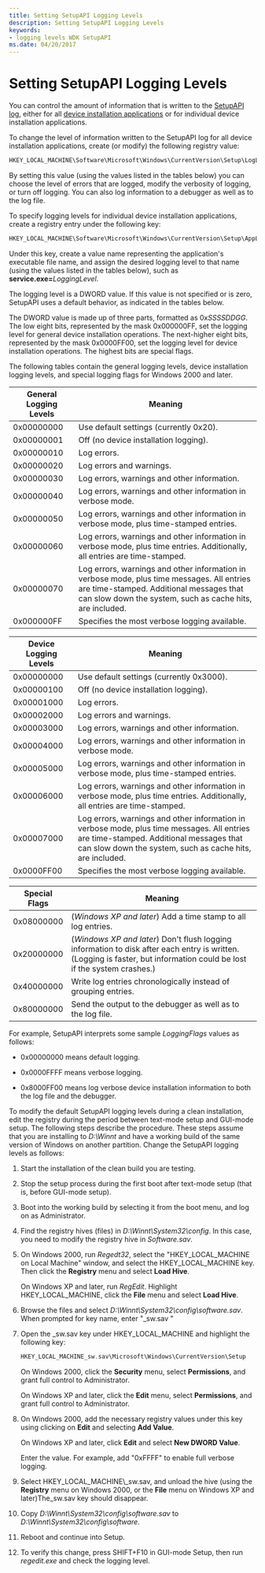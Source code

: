 ```yaml
---
title: Setting SetupAPI Logging Levels
description: Setting SetupAPI Logging Levels
keywords:
- logging levels WDK SetupAPI
ms.date: 04/20/2017
---
```


# Setting SetupAPI Logging Levels

You can control the amount of information that is written to the [SetupAPI log](./setupapi-logging--windows-vista-and-later-.md), either for all [device installation applications](./writing-a-device-installation-application.md) or for individual device installation applications.

To change the level of information written to the SetupAPI log for all device installation applications, create (or modify) the following registry value:

```cpp
HKEY_LOCAL_MACHINE\Software\Microsoft\Windows\CurrentVersion\Setup\LogLevel
```

By setting this value (using the values listed in the tables below) you can choose the level of errors that are logged, modify the verbosity of logging, or turn off logging. You can also log information to a debugger as well as to the log file.

To specify logging levels for individual device installation applications, create a registry entry under the following key:

```cpp
HKEY_LOCAL_MACHINE\Software\Microsoft\Windows\CurrentVersion\Setup\AppLogLevels
```

Under this key, create a value name representing the application's executable file name, and assign the desired logging level to that name (using the values listed in the tables below), such as **service.exe=**<em>LoggingLevel</em>.

The logging level is a DWORD value. If this value is not specified or is zero, SetupAPI uses a default behavior, as indicated in the tables below.

The DWORD value is made up of three parts, formatted as 0x*SSSSDDGG*. The low eight bits, represented by the mask 0x000000FF, set the logging level for general device installation operations. The next-higher eight bits, represented by the mask 0x0000FF00, set the logging level for device installation operations. The highest bits are special flags.

The following tables contain the general logging levels, device installation logging levels, and special logging flags for Windows 2000 and later.

|General Logging Levels|Meaning|
|--- |--- |
|0x00000000|Use default settings (currently 0x20).|
|0x00000001|Off (no device installation logging).|
|0x00000010|Log errors.|
|0x00000020|Log errors and warnings.|
|0x00000030|Log errors, warnings and other information.|
|0x00000040|Log errors, warnings and other information in verbose mode.|
|0x00000050|Log errors, warnings and other information in verbose mode, plus time-stamped entries.|
|0x00000060|Log errors, warnings and other information in verbose mode, plus time entries. Additionally, all entries are time-stamped.|
|0x00000070|Log errors, warnings and other information in verbose mode, plus time messages. All entries are time-stamped. Additional messages that can slow down the system, such as cache hits, are included.|
|0x000000FF|Specifies the most verbose logging available.|

|Device Logging Levels|Meaning|
|--- |--- |
|0x00000000|Use default settings (currently 0x3000).|
|0x00000100|Off (no device installation logging).|
|0x00001000|Log errors.|
|0x00002000|Log errors and warnings.|
|0x00003000|Log errors, warnings and other information.|
|0x00004000|Log errors, warnings and other information in verbose mode.|
|0x00005000|Log errors, warnings and other information in verbose mode, plus time-stamped entries.|
|0x00006000|Log errors, warnings and other information in verbose mode, plus time entries. Additionally, all entries are time-stamped.|
|0x00007000|Log errors, warnings and other information in verbose mode, plus time messages. All entries are time-stamped. Additional messages that can slow down the system, such as cache hits, are included.|
|0x0000FF00|Specifies the most verbose logging available.|

|Special Flags|Meaning|
|--- |--- |
|0x08000000|(_Windows XP and later_) Add a time stamp to all log entries.|
|0x20000000|(_Windows XP and later_) Don't flush logging information to disk after each entry is written. (Logging is faster, but information could be lost if the system crashes.)|
|0x40000000|Write log entries chronologically instead of grouping entries.|
|0x80000000|Send the output to the debugger as well as to the log file.|

For example, SetupAPI interprets some sample *LoggingFlags* values as follows:

- 0x00000000 means default logging.

- 0x0000FFFF means verbose logging.

- 0x8000FF00 means log verbose device installation information to both the log file and the debugger.

To modify the default SetupAPI logging levels during a clean installation, edit the registry during the period between text-mode setup and GUI-mode setup. The following steps describe the procedure. These steps assume that you are installing to *D:\\Winnt* and have a working build of the same version of Windows on another partition. Change the SetupAPI logging levels as follows:

1. Start the installation of the clean build you are testing.

2. Stop the setup process during the first boot after text-mode setup (that is, before GUI-mode setup).

3. Boot into the working build by selecting it from the boot menu, and log on as Administrator.

4. Find the registry hives (files) in *D:\\Winnt\\System32\\config*. In this case, you need to modify the registry hive in *Software.sav*.

5. On Windows 2000, run *Regedt32*, select the "HKEY_LOCAL_MACHINE on Local Machine" window, and select the HKEY_LOCAL_MACHINE key. Then click the **Registry** menu and select **Load Hive**.

    On Windows XP and later, run *RegEdit*. Highlight HKEY_LOCAL_MACHINE, click the **File** menu and select **Load Hive**.

6. Browse the files and select *D:\\Winnt\\System32\\config\\software.sav*. When prompted for key name, enter "_sw.sav "

7. Open the _sw.sav key under HKEY_LOCAL_MACHINE and highlight the following key:

    ```cpp
    HKEY_LOCAL_MACHINE_sw.sav\Microsoft\Windows\CurrentVersion\Setup
    ```

    On Windows 2000, click the **Security** menu, select **Permissions**, and grant full control to Administrator.

    On Windows XP and later, click the **Edit** menu, select **Permissions**, and grant full control to Administrator.

8. On Windows 2000, add the necessary registry values under this key using clicking on **Edit** and selecting **Add Value**.

    On Windows XP and later, click **Edit** and select **New DWORD Value**.

    Enter the value. For example, add "0xFFFF" to enable full verbose logging.

9. Select HKEY_LOCAL_MACHINE\\_sw.sav, and unload the hive (using the **Registry** menu on Windows 2000, or the **File** menu on Windows XP and later)The_sw.sav key should disappear.

10. Copy *D:\\Winnt\\System32\\config\\software.sav* to *D:\\Winnt\\System32\\config\\software*.

11. Reboot and continue into Setup.

12. To verify this change, press SHIFT+F10 in GUI-mode Setup, then run *regedit.exe* and check the logging level.
